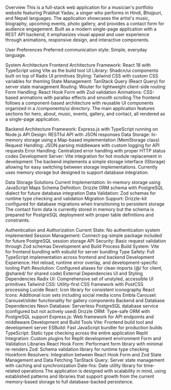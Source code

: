 Overview This is a full-stack web application for a musician's portfolio website featuring Prabhat Yadav, a singer who performs in Hindi, Bhojpuri, and Nepali languages. The application showcases the artist's music, biography, upcoming events, photo gallery, and provides a contact form for audience engagement. Built as a modern single-page application with a REST API backend, it emphasizes visual appeal and user experience through animations, responsive design, and interactive components.

User Preferences Preferred communication style: Simple, everyday language.

System Architecture Frontend Architecture Framework: React 18 with TypeScript using Vite as the build tool UI Library: Shadcn/ui components built on top of Radix UI primitives Styling: Tailwind CSS with custom CSS variables for theming State Management: TanStack Query (React Query) for server state management Routing: Wouter for lightweight client-side routing Form Handling: React Hook Form with Zod validation Animations: CSS-based animations with parallax effects and smooth scrolling The frontend follows a component-based architecture with reusable UI components organized in a /components/ui directory. The main application features sections for hero, about, music, events, gallery, and contact, all rendered as a single-page application.

Backend Architecture Framework: Express.js with TypeScript running on Node.js API Design: RESTful API with JSON responses Data Storage: In-memory storage using a Map-based implementation (MemStorage class) Request Handling: JSON parsing middleware with custom logging for API requests Error Handling: Centralized error handling with proper HTTP status codes Development Server: Vite integration for hot module replacement in development The backend implements a simple storage interface (IStorage) allowing for easy switching between storage implementations. Currently uses memory storage but designed to support database integration.

Data Storage Solutions Current Implementation: In-memory storage using JavaScript Maps Schema Definition: Drizzle ORM schema with PostgreSQL dialect for future database integration Data Validation: Zod schemas for runtime type checking and validation Migration Support: Drizzle-kit configured for database migrations when transitioning to persistent storage The contact form data is currently stored in memory but the schema is prepared for PostgreSQL deployment with proper table definitions and constraints.

Authentication and Authorization Current State: No authentication system implemented Session Management: Connect-pg-simple package included for future PostgreSQL session storage API Security: Basic request validation through Zod schemas Development and Build Process Build System: Vite for frontend bundling with esbuild for server bundling Type Safety: Full TypeScript implementation across frontend and backend Development Experience: Hot reload, runtime error overlay, and development-specific tooling Path Resolution: Configured aliases for clean imports (@/ for client, @shared/ for shared code) External Dependencies UI and Styling Dependencies Radix UI: Comprehensive set of unstyled, accessible UI primitives Tailwind CSS: Utility-first CSS framework with PostCSS processing Lucide React: Icon library for consistent iconography React Icons: Additional icon sets including social media icons Embla Carousel: Carousel/slider functionality for gallery components Backend and Database Dependencies Neon Database: Serverless PostgreSQL database service (configured but not actively used) Drizzle ORM: Type-safe ORM with PostgreSQL support Express.js: Web framework for API endpoints and middleware Development and Build Tools Vite: Frontend build tool and development server ESBuild: Fast JavaScript bundler for production builds TypeScript: Static type checking across the entire application Replit Integration: Custom plugins for Replit development environment Form and Validation Libraries React Hook Form: Performant form library with minimal re-renders Zod: Schema validation library for runtime type checking Hookform Resolvers: Integration between React Hook Form and Zod State Management and Data Fetching TanStack Query: Server state management with caching and synchronization Date-fns: Date utility library for time-related operations The application is designed with scalability in mind, using established patterns and libraries that support growth from the current memory-based storage to full database-backed persistence.